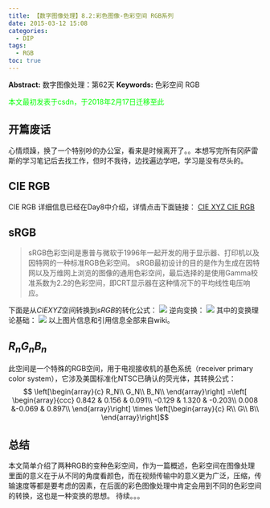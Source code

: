 ```yaml
---
title: 【数字图像处理】8.2:彩色图像-色彩空间 RGB系列
date: 2015-03-12 15:08
categories:
  - DIP
tags:
  - RGB
toc: true
---
```

**Abstract:** 数字图像处理：第62天
**Keywords:** 色彩空间 RGB
<!--more-->
<font color="00FF00">本文最初发表于csdn，于2018年2月17日迁移至此</font>
## 开篇废话
心情烦躁，换了一个特别吵的办公室，看来是时候离开了。。本想写完所有冈萨雷斯的学习笔记后去找工作，但时不我待，边找遍边学吧，学习是没有尽头的。
## CIE RGB
CIE RGB 详细信息已经在Day8中介绍，详情点击下面链接：
[CIE XYZ CIE RGB](http://www.face2ai.com/DIP-8-0-彩色模型-CIEXYZ-CIERGB/)
## sRGB

> sRGB色彩空间是惠普与微软于1996年一起开发的用于显示器、打印机以及因特网的一种标准RGB色彩空间。
> sRGB最初设计的目的是作为生成在因特网以及万维网上浏览的图像的通用色彩空间，最后选择的是使用Gamma校准系数为2.2的色彩空间，即CRT显示器在这种情况下的平均线性电压响应。

下面是从$CIE XYZ$空间转换到$sRGB$的转化公式：
![](https://tony4ai-1251394096.cos.ap-hongkong.myqcloud.com/blog_images/DIP-8-2-彩色图像-色彩空间-RGB系列/20150312135048067.png)
逆向变换：
![](https://tony4ai-1251394096.cos.ap-hongkong.myqcloud.com/blog_images/DIP-8-2-彩色图像-色彩空间-RGB系列/20150312135131528.png)
其中的变换理论基础：
![](https://tony4ai-1251394096.cos.ap-hongkong.myqcloud.com/blog_images/DIP-8-2-彩色图像-色彩空间-RGB系列/20150312135205770.png)
以上图片信息和引用信息全部来自wiki。

## $R_nG_nB_n$
此空间是一个特殊的RGB空间，用于电视接收机的基色系统（receiver primary color system），它涉及美国标准化NTSC已确认的荧光体，其转换公式：
$$
\left[\begin{array}{c}
R_N\\
G_N\\
B_N\\
\end{array}\right]
=\left[ \begin{array}{ccc}
0.842 & 0.156 & 0.091\\
-0.129 & 1.320 & -0.203\\
0.008 &-0.069 & 0.897\\
\end{array}\right]
\times
 \left[\begin{array}{c}
R\\
G\\
B\\
\end{array}\right]$$

## 总结
本文简单介绍了两种RGB的变种色彩空间，作为一篇概述，色彩空间在图像处理里面的意义在于从不同的角度看颜色，而在视频传输中的意义更为广泛，压缩，传输速度等都是要考虑的因素，在后面的彩色图像处理中肯定会用到不同的色彩空间的转换，这也是一种变换的思想。
待续。。。
